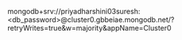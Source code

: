 mongodb+srv://priyadharshini03suresh:<db_password>@cluster0.gbbeiae.mongodb.net/?retryWrites=true&w=majority&appName=Cluster0
